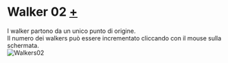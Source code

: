 # Walker 02 [+](https://editor.p5js.org/RobertoAlesi/full/Y98l9NStS)
I walker partono da un unico punto di origine.  
Il numero dei walkers può essere incrementato cliccando con il mouse sulla schermata.  
![Walkers02](https://user-images.githubusercontent.com/76455356/111628714-d0ce1680-87f0-11eb-8310-75276c34c3da.png)
